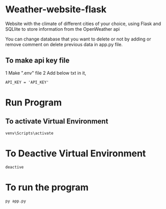 # Weather-website-flask
Website with the climate of different cities of your choice, using Flask and SQLlite to store information from the OpenWeather api

You can change database that you want to delete or not by adding or remove comment on delete previous data in app.py file.

## To make api key file
1 Make ".env" file 
2 Add below txt in it,
```
API_KEY = 'API_KEY'
```

# Run Program

## To activate Virtual Environment
````
venv\Scripts\activate
````

# To Deactive Virtual Environment
```
deactive
```

# To run the program
`````
py app.py
`````
